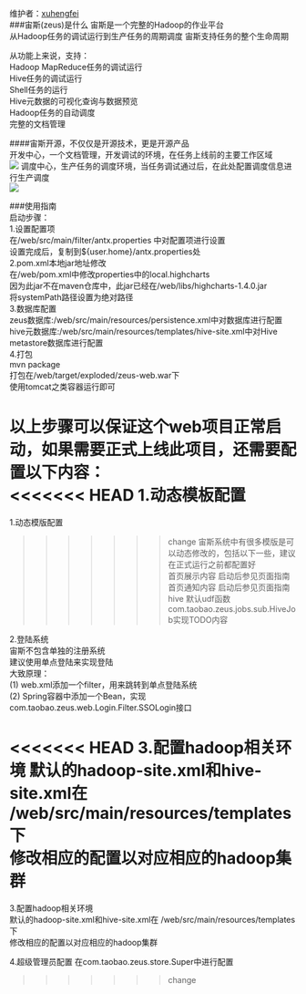 维护者：<a href="http://github.com/xuhengfei" target="_blank">xuhengfei</a>  
###宙斯(zeus)是什么
宙斯是一个完整的Hadoop的作业平台  
从Hadoop任务的调试运行到生产任务的周期调度
宙斯支持任务的整个生命周期

从功能上来说，支持：  
Hadoop MapReduce任务的调试运行  
Hive任务的调试运行  
Shell任务的运行    
Hive元数据的可视化查询与数据预览  
Hadoop任务的自动调度  
完整的文档管理  


 
####宙斯开源，不仅仅是开源技术，更是开源产品  
开发中心，一个文档管理，开发调试的环境，在任务上线前的主要工作区域  
<a href="http://xuhengfei.github.io/assets/images/articles/zeus/snapshot-dev.png" target="_blank"><img src="http://xuhengfei.github.io/assets/images/articles/zeus/snapshot-dev.png" /></a>
调度中心，生产任务的调度环境，当任务调试通过后，在此处配置调度信息进行生产调度  
<a href="http://xuhengfei.github.io/assets/images/articles/zeus/snapshot-schedule.png" target="_blank"><img src="http://xuhengfei.github.io/assets/images/articles/zeus/snapshot-schedule.png" /></a>  

###使用指南    
启动步骤：  
1.设置配置项  
在/web/src/main/filter/antx.properties 中对配置项进行设置  
设置完成后，复制到${user.home}/antx.properties处  
2.pom.xml本地jar地址修改  
在/web/pom.xml中修改properties中的local.highcharts  
因为此jar不在maven仓库中，此jar已经在/web/libs/highcharts-1.4.0.jar  
将systemPath路径设置为绝对路径  
3.数据库配置  
zeus数据库:/web/src/main/resources/persistence.xml中对数据库进行配置  
hive元数据库:/web/src/main/resources/templates/hive-site.xml中对Hive metastore数据库进行配置  
4.打包  
mvn package   
打包在/web/target/exploded/zeus-web.war下  
使用tomcat之类容器运行即可  


以上步骤可以保证这个web项目正常启动，如果需要正式上线此项目，还需要配置以下内容：  
<<<<<<< HEAD
1.动态模板配置  
=======
1.动态模版配置  
>>>>>>> change
宙斯系统中有很多模版是可以动态修改的，包括以下一些，建议在正式运行之前都配置好  
首页展示内容 启动后参见页面指南  
首页通知内容 启动后参见页面指南  
hive 默认udf函数 com.taobao.zeus.jobs.sub.HiveJob实现TODO内容  

2.登陆系统  
宙斯不包含单独的注册系统  
建议使用单点登陆来实现登陆  
大致原理：   
(1) web.xml添加一个filter，用来跳转到单点登陆系统  
(2) Spring容器中添加一个Bean，实现com.taobao.zeus.web.Login.Filter.SSOLogin接口  

<<<<<<< HEAD
3.配置hadoop相关环境
默认的hadoop-site.xml和hive-site.xml在 /web/src/main/resources/templates下  
修改相应的配置以对应相应的hadoop集群  
=======
3.配置hadoop相关环境  
默认的hadoop-site.xml和hive-site.xml在 /web/src/main/resources/templates下   
修改相应的配置以对应相应的hadoop集群   

4.超级管理员配置
在com.taobao.zeus.store.Super中进行配置
>>>>>>> change
